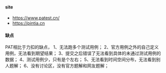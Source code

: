 #### site
- https://www.patest.cn/
- https://pintia.cn


#### 缺点
PAT相比于力扣的缺点，
1、无法跑多个测试用例；
2、官方用例之外的自己定义用例，无法看到期望结果；
3、提交之后错误了无法看到具体的未通过测试用例的数据；
4、测试用例少，只有是个左右；
5、无法看到时间空间分布，无法看到别人题解；
6、没有讨论区，没有官方题解和网友题解；
